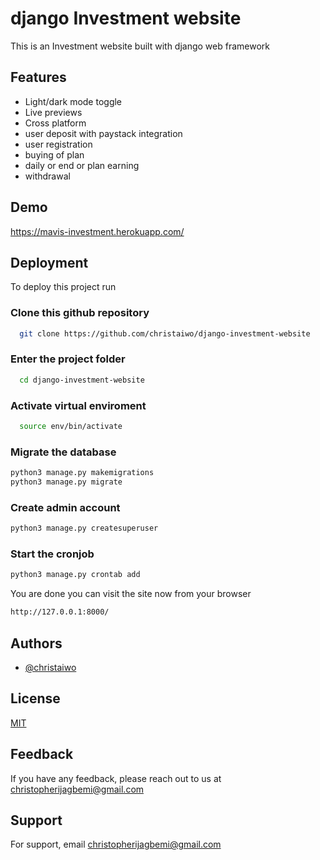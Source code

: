 
# django Investment website

This is an Investment website built with django web framework




## Features

- Light/dark mode toggle
- Live previews
- Cross platform
- user deposit with paystack integration
- user registration
- buying of plan 
- daily or end or plan earning
- withdrawal

## Demo

https://mavis-investment.herokuapp.com/


## Deployment

To deploy this project run

### Clone this github repository
```bash
  git clone https://github.com/christaiwo/django-investment-website
```

### Enter the project folder
```bash
  cd django-investment-website
```

### Activate virtual enviroment
```bash
  source env/bin/activate
```

### Migrate the database
```bash
python3 manage.py makemigrations
python3 manage.py migrate
```
### Create admin account 
```bash
python3 manage.py createsuperuser
```

### Start the cronjob
```bash
python3 manage.py crontab add
```

You are done you can visit the site now from your browser
```bash
http://127.0.0.1:8000/
```



## Authors

- [@christaiwo](https://github.com/christaiwo)


## License

[MIT](https://choosealicense.com/licenses/mit/)


## Feedback

If you have any feedback, please reach out to us at christopherijagbemi@gmail.com


## Support

For support, email christopherijagbemi@gmail.com

